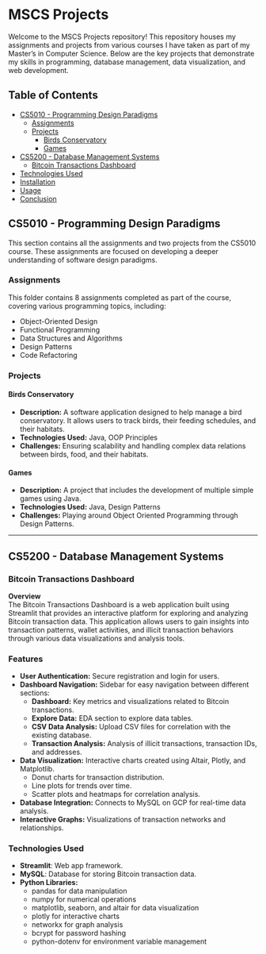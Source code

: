 # MSCS Projects

Welcome to the MSCS Projects repository! This repository houses my assignments and projects from various courses I have taken as part of my Master’s in Computer Science. Below are the key projects that demonstrate my skills in programming, database management, data visualization, and web development.

## Table of Contents
- [CS5010 - Programming Design Paradigms](#cs5010---programming-design-paradigms)
  - [Assignments](#assignments)
  - [Projects](#projects)
    - [Birds Conservatory](#birds-conservatory)
    - [Games](#games)
- [CS5200 - Database Management Systems](#cs5200---database-management-systems)
  - [Bitcoin Transactions Dashboard](#bitcoin-transactions-dashboard)
- [Technologies Used](#technologies-used)
- [Installation](#installation)
- [Usage](#usage)
- [Conclusion](#conclusion)

## CS5010 - Programming Design Paradigms

This section contains all the assignments and two projects from the CS5010 course. These assignments are focused on developing a deeper understanding of software design paradigms.

### Assignments
This folder contains 8 assignments completed as part of the course, covering various programming topics, including:

- Object-Oriented Design
- Functional Programming
- Data Structures and Algorithms
- Design Patterns
- Code Refactoring

### Projects

#### Birds Conservatory
- **Description:** A software application designed to help manage a bird conservatory. It allows users to track birds, their feeding schedules, and their habitats.
- **Technologies Used:** Java, OOP Principles
- **Challenges:** Ensuring scalability and handling complex data relations between birds, food, and their habitats.

#### Games
- **Description:** A project that includes the development of multiple simple games using Java.
- **Technologies Used:** Java, Design Patterns
- **Challenges:** Playing around Object Oriented Programming through Design Patterns.

---

## CS5200 - Database Management Systems

### Bitcoin Transactions Dashboard

**Overview**  
The Bitcoin Transactions Dashboard is a web application built using Streamlit that provides an interactive platform for exploring and analyzing Bitcoin transaction data. This application allows users to gain insights into transaction patterns, wallet activities, and illicit transaction behaviors through various data visualizations and analysis tools.

### Features
- **User Authentication:** Secure registration and login for users.
- **Dashboard Navigation:** Sidebar for easy navigation between different sections:
  - **Dashboard:** Key metrics and visualizations related to Bitcoin transactions.
  - **Explore Data:** EDA section to explore data tables.
  - **CSV Data Analysis:** Upload CSV files for correlation with the existing database.
  - **Transaction Analysis:** Analysis of illicit transactions, transaction IDs, and addresses.
- **Data Visualization:** Interactive charts created using Altair, Plotly, and Matplotlib.
  - Donut charts for transaction distribution.
  - Line plots for trends over time.
  - Scatter plots and heatmaps for correlation analysis.
- **Database Integration:** Connects to MySQL on GCP for real-time data analysis.
- **Interactive Graphs:** Visualizations of transaction networks and relationships.

### Technologies Used
- **Streamlit**: Web app framework.
- **MySQL**: Database for storing Bitcoin transaction data.
- **Python Libraries:**
  - pandas for data manipulation
  - numpy for numerical operations
  - matplotlib, seaborn, and altair for data visualization
  - plotly for interactive charts
  - networkx for graph analysis
  - bcrypt for password hashing
  - python-dotenv for environment variable management
